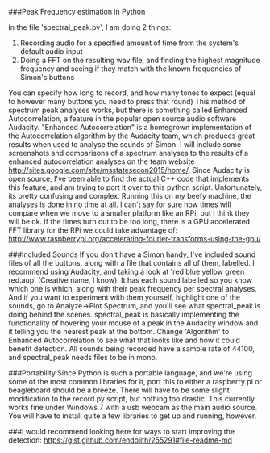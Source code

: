 ###Peak Frequency estimation in Python

In the file 'spectral_peak.py', I am doing 2 things:
1. Recording audio for a specified amount of time from the system's default audio input
2. Doing a FFT on the resulting wav file, and finding the highest magnitude frequency and seeing if they match with the known frequencies of Simon's buttons

You can specify how long to record, and how many tones to expect (equal to however many buttons you need to press that round)
This method of spectrum peak analyses works, but there is something called Enhanced Autocorrelation, a feature in the popular open source audio software Audacity.
"Enhanced Autocorrelation" is a homegrown implementation of the Autocorrelation algorithm by the Audacity team, which produces great results when used to analyse the sounds of Simon. I will include
some screenshots and comparisons of a spectrum analyses to the results of a enhanced autocorrelation analyses on the team website http://sites.google.com/site/msstatesecon2015/home/.
Since Audacity is open source, I've been able to find the actual C++ code that implements this feature, and am trying to port it over to this python script. Unfortunately, its pretty confusing and complex.
Running this on my beefy machine, the analyses is done in no time at all. I can't say for sure how times will compare when we move to a smaller platform like an RPi, but I think they will be ok.
If the times turn out to be too long, there is a GPU accelerated FFT library for the RPi we could take advantage of: http://www.raspberrypi.org/accelerating-fourier-transforms-using-the-gpu/


###Included Sounds
If you don't have a Simon handy, I've included sound files of all the buttons, along with a file that contains all of them, labelled. I recommend using Audacity, and taking a look at 
'red blue yellow green red.aup' (Creative name, I know). It has each sound labelled so you know which one is which, along with their peak frequency per spectral analyses. And if you want to experiment 
with them yourself, highlight one of the sounds, go to Analyze->Plot Spectrum, and you'll see what spectral_peak is doing behind the scenes. spectral_peak is basically implementing the functionality of 
hovering your mouse of a peak in the Audacity window and it telling you the nearest peak at the bottom. Change 'Algorithm' to Enhanced Autocorrelation to see what that looks like and how it could benefit 
detection. All sounds being recorded have a sample rate of 44100, and spectral_peak needs files to be in mono. 

###Portability
Since Python is such a portable language, and we're using some of the most common libraries for it, port this to either a raspberry pi or beagleboard should be a breeze. There will have to be some slight 
modification to the record.py script, but nothing too drastic. This currently works fine under Windows 7 with a usb webcam as the main audio source. You will have to install quite a few libraries to 
get up and running, however.


###I would recommend looking here for ways to start improving the detection:
https://gist.github.com/endolith/255291#file-readme-md
